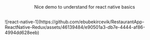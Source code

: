 <div style=" text-align: center; margin-bottom: 30px; ">Nice demo to understand for react native basics</div>

<div>
![react-native-1](https://github.com/ebubekircevik/RestaurantApp-ReactNative-Redux/assets/46139484/e90501a3-db7e-4444-af86-4994dd628eeb)
</div>

